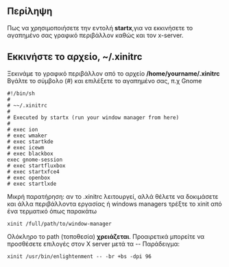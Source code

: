 ## Περίληψη

Πως να χρησιμοποιήσετε την εντολή **startx**,για να εκκινήσετε το αγαπημένο σας γραφικό περιβάλλον καθώς και τον x-server.

## Εκκινήστε το αρχείο, **~/.xinitrc**

Ξεκινάμε το γραφικό περιβάλλον από το αρχείο **/home/yourname/.xinitrc** Βγάλτε το σύμβολο (#) και επιλέξετε το αγαπημένο σας, π.χ Gnome

```
#!/bin/sh
#
# ~~/.xinitrc
#
# Executed by startx (run your window manager from here)
#
# exec ion
# exec wmaker
# exec startkde
# exec icewm
# exec blackbox
exec gnome-session
# exec startfluxbox
# exec startxfce4
# exec openbox
# exec startlxde

```

Μικρή παρατήρηση: αν το .xinitrc λειτουργεί, αλλά θέλετε να δοκιμάσετε και άλλα περιβάλλοντα εργασίας ή windows managers τρέξτε το xinit από ένα τερματικό όπως παρακάτω

 `xinit /full/path/to/window-manager` 

Ολόκληρο το path (τοποθεσία) **χρειάζεται**. Προαιρετικά μπορείτε να προσθέσετε επιλογές στον X server μετά τα -- Παράδειγμα:

 `xinit /usr/bin/enlightenment -- -br +bs -dpi 96`